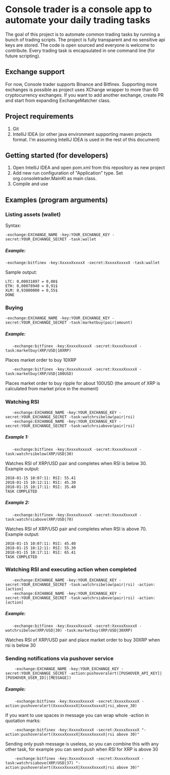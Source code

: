 # Console trader is a console app to automate your daily trading tasks

The goal of this project is to automate common trading tasks by running  a bunch of trading scripts. The project is fully transparent and no sensitive api keys are stored. The code is open sourced and everyone is welcome to contribute. Every trading task is encapsulated in one command line (for future scripting).

## Exchange support
For now, Console trader supports Binance and Bitfinex. Supporting more exchanges is possible as project uses XChange wrapper to more than 60 cryptocurrency exchanges.
If you want to add another exchange, create PR and start from expanding ExchangeMatcher class.

## Project requirements
1. Git
2. IntelliJ IDEA (or other java environment supporting maven projects format. I'm assuming IntelliJ IDEA is used in the rest of this document)

## Getting started (for developers)
1. Open IntelliJ IDEA and open pom.xml from this repository as new project
2. Add new run configuration of "Application" type. Set org.consoletrader.MainKt as main class.
3. Compile and use

## Examples (program arguments)

### Listing assets (wallet)
Syntax:
```
-exchange:EXCHANGE_NAME -key:YOUR_EXCHANGE_KEY -secret:YOUR_EXCHANGE_SECRET -task:wallet
```

##### Example:
```
-exchange:bitfinex -key:XxxxxXxxxxX -secret:XxxxxXxxxxX -task:wallet
```

Sample output:
```
LTC: 0,00031897 = 0,08$
ETH: 0,00078940 = 0,91$
XLM: 0,93800000 = 0,55$
DONE
```

### Buying
```
-exchange:EXCHANGE_NAME -key:YOUR_EXCHANGE_KEY -secret:YOUR_EXCHANGE_SECRET -task:marketbuy(pair|amount)
```

##### Example:

```
   -exchange:bitfinex -key:XxxxxXxxxxX -secret:XxxxxXxxxxX -task:marketbuy(XRP/USD|10XRP)
```
Places market order to buy 10XRP

```
   -exchange:bitfinex -key:XxxxxXxxxxX -secret:XxxxxXxxxxX -task:marketbuy(XRP/USD|100USD)
```
Places market order to buy ripple for about 100USD (the amount of XRP is calculated from market price in the moment)


### Watching RSI
```
   -exchange:EXCHANGE_NAME -key:YOUR_EXCHANGE_KEY -secret:YOUR_EXCHANGE_SECRET -task:watchrsibelow(pair|rsi)
   -exchange:EXCHANGE_NAME -key:YOUR_EXCHANGE_KEY -secret:YOUR_EXCHANGE_SECRET -task:watchrsiabove(pair|rsi)
```
##### Example 1:
```
   -exchange:bitfinex -key:XxxxxXxxxxX -secret:XxxxxXxxxxX -task:watchrsibelow(XRP/USD|30)
```
Watches RSI of XRP/USD pair and completes when RSI is below 30. Example output:
```
2018-01-15 10:07:11: RSI: 55.41
2018-01-15 10:12:11: RSI: 45.30
2018-01-15 10:17:11: RSI: 35.40
TASK COMPLETED
```

##### Example 2:
```
   -exchange:bitfinex -key:XxxxxXxxxxX -secret:XxxxxXxxxxX -task:watchrsiabove(XRP/USD|70)
```
Watches RSI of XRP/USD pair and completes when RSI is above 70. Example output:
```
2018-01-15 10:07:11: RSI: 45.40
2018-01-15 10:12:11: RSI: 55.30
2018-01-15 10:17:11: RSI: 65.41
TASK COMPLETED
```


### Watching RSI and executing action when completed
```
   -exchange:EXCHANGE_NAME -key:YOUR_EXCHANGE_KEY -secret:YOUR_EXCHANGE_SECRET -task:watchrsibelow(pair|rsi) -action:[action]
   -exchange:EXCHANGE_NAME -key:YOUR_EXCHANGE_KEY -secret:YOUR_EXCHANGE_SECRET -task:watchrsiabove(pair|rsi) -action:[action]
```
##### Example:
```
   -exchange:bitfinex -key:XxxxxXxxxxX -secret:XxxxxXxxxxX -watchrsibelow(XRP/USD|30) -task:marketbuy(XRP/USD|30XRP)
```
Watches RSI of XRP/USD pair and place market order to buy 30XRP when rsi is below 30

### Sending notifications via pushover service
```
    -exchange:EXCHANGE_NAME -key:YOUR_EXCHANGE_KEY -secret:YOUR_EXCHANGE_SECRET -action:pushoveralert([PUSHOVER_API_KEY]|[PUSHOVER_USER_ID]|[MESSAGE])
```

##### Example:
```
    -exchange:bitfinex -key:XxxxxXxxxxX -secret:XxxxxXxxxxX -action:pushoveralert(XxxxxXxxxxX|XxxxxXxxxxX|rsi_above_30)
```

If you want to use spaces in message you can wrap whole -action in quotation marks:
```
    -exchange:bitfinex -key:XxxxxXxxxxX -secret:XxxxxXxxxxX "-action:pushoveralert(XxxxxXxxxxX|XxxxxXxxxxX|rsi above 30)"
```

Sending only push message is useless, so you can combine this with any other task, for example you can send push when RSI for XRP is above 30
```
    -exchange:bitfinex -key:XxxxxXxxxxX -secret:XxxxxXxxxxX -task:watchrsiabove(XRP/USD|37) "-action:pushoveralert(XxxxxXxxxxX|XxxxxXxxxxX|rsi above 30)"
```